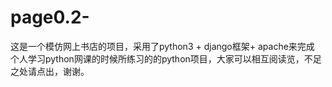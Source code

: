 # page0.2-
这是一个模仿网上书店的项目，采用了python3 + django框架+ apache来完成
个人学习python网课的时候所练习的的python项目，大家可以相互阅读览，不足之处请点出，谢谢。
